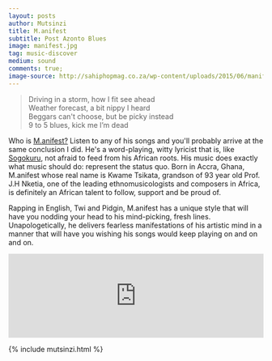 ```yaml
---
layout: posts
author: Mutsinzi
title: M.anifest
subtitle: Post Azonto Blues
image: manifest.jpg
tag: music-discover
medium: sound
comments: true;
image-source: http://sahiphopmag.co.za/wp-content/uploads/2015/06/manifest.jpg
---
```


> Driving in a storm, how I fit see ahead<br/>
Weather forecast, a bit nippy I heard<br/>
Beggars can't choose, but be picky instead<br/>
9 to 5 blues, kick me I’m dead<br/>

Who is <a href="http://manifestmc.com/" target="_blank">M.anifest?</a> Listen to any of his songs and you'll probably arrive at the same conclusion I did. He's a word-playing, witty lyricist that is, like <a href="http://www.kigalicious.com/#!sogokuru/ao7ue" target="_blank">Sogokuru</a>, not afraid to feed from his African roots. His music does exactly what music should do: represent the status quo. Born in Accra, Ghana, M.anifest whose real name is Kwame Tsikata, grandson of 93 year old Prof. J.H Nketia, one of the leading ethnomusicologists and composers in Africa, is definitely an African talent to follow, support and be proud of.

Rapping in English, Twi and Pidgin, M.anifest has a unique style that will have you nodding your head to his mind-picking, fresh lines. Unapologetically, he delivers fearless manifestations of his artistic mind in a manner that will have you wishing his songs would keep playing on and on and on.

<div class="audio_wrap">
<iframe width="100%" height="166" scrolling="no" frameborder="no" src="https://w.soundcloud.com/player/?url=https%3A//api.soundcloud.com/tracks/118815757&amp;color=ff5500&amp;auto_play=false&amp;hide_related=false&amp;show_comments=true&amp;show_user=true&amp;show_reposts=false"></iframe>
</div>


{% include mutsinzi.html %}
